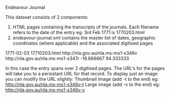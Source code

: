 Endeavour Journal

This dataset consists of 2 components:
1. HTML pages containing the transcripts of the journals. Each filename refers to the date of the entry eg: 3rd Feb 1771 is 1770203.html
2. endeavour-journal.xml contains the master list of dates, geographic coordinates (where applicable) and the associated digitised pages

  <day>
    <date>1771-02-03</date>
    <filename>17710203.html</filename>
    <pages>
      <page>http://nla.gov.au/nla.ms-ms1-s346v</page>
      <page>http://nla.gov.au/nla.ms-ms1-s347r</page>
    </pages>
    <coordinates>
      <latitude>-16.666667</latitude>
      <longitude>94.333333</longitude>
    </coordinates>
  </day>

In this case the entry spans over 2 digitised pages. The URL's for the pages will take you to a persistant URL for that record. To display just an image you can modify the URL slightly:
Thumbnail image (add -t to the end) eg: http://nla.gov.au/nla.ms-ms1-s346v-t
Large image (add -v to the end) eg: http://nla.gov.au/nla.ms-ms1-s346v-v